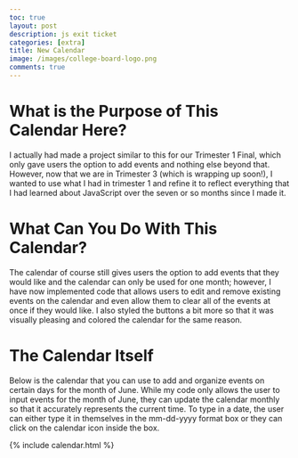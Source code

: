 ```yaml
---
toc: true
layout: post
description: js exit ticket
categories: [extra]
title: New Calendar
image: /images/college-board-logo.png
comments: true
---
```


# What is the Purpose of This Calendar Here?

I actually had made a project similar to this for our Trimester 1 Final, which only gave users the option to add events and nothing else beyond that. However, now that we are in Trimester 3 (which is wrapping up soon!), I wanted to use what I had in trimester 1 and refine it to reflect everything that I had learned about JavaScript over the seven or so months since I made it. 

# What Can You Do With This Calendar?

The calendar of course still gives users the option to add events that they would like and the calendar can only be used for one month; however, I have now implemented code that allows users to edit and remove existing events on the calendar and even allow them to clear all of the events at once if they would like. I also styled the buttons a bit more so that it was visually pleasing and colored the calendar for the same reason. 

# The Calendar Itself

Below is the calendar that you can use to add and organize events on certain days for the month of June. While my code only allows the user to input events for the month of June, they can update the calendar monthly so that it accurately represents the current time. To type in a date, the user can either type it in themselves in the mm-dd-yyyy format box or they can click on the calendar icon inside the box. 


{% include calendar.html %}